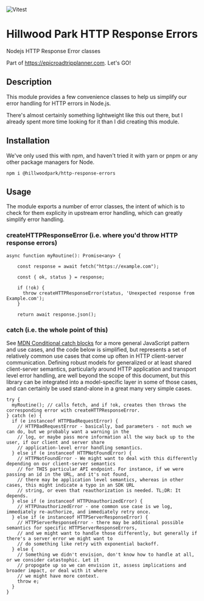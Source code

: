 
![Vitest](https://github.com/HillwoodPark/http-response-errors/actions/workflows/vitest.yml/badge.svg)

# Hillwood Park HTTP Response Errors

Nodejs HTTP Response Error classes

Part of https://epicroadtripplanner.com. Let's GO!

## Description

This module provides a few convenience classes to help us simplify our error handling for HTTP errors in Node.js.

There's almost certainly something lightweight like this out there, but I already spent more time looking for it than I did creating this module.


## Installation

We've only used this with npm, and haven't tried it with yarn or pnpm or any other package managers for Node.

```
npm i @hillwoodpark/http-response-errors
```

## Usage

The module exports a number of error classes, the intent of which is to check for them explicity in upstream error handling, which can
greatly simplify error handling.

### createHTTPResponseError (i.e. where you'd throw HTTP response errors)
```
async function myRoutine(): Promise<any> {

    const response = await fetch("https://example.com");

    const { ok, status } = response;

    if (!ok) {
      throw createHTTPResponseError(status, 'Unexpected response from Example.com');
    }

    return await response.json();
```

### catch (i.e. the whole point of this)

See [MDN Conditional catch blocks](https://developer.mozilla.org/en-US/docs/Web/JavaScript/Reference/Statements/try...catch#conditional_catch_blocks) for a more general JavaScript pattern and use cases, and the code below is simplified,
but represents a set of relatively common use cases that come up often in HTTP client-server communication. Defining 
robust models for generalized or at least shared client-server semantics, particularly around HTTP application and 
transport level error handling, are well beyond the scope of this document, but this library can be integrated into 
a model-specific layer in some of those cases, and can certainly be used stand-alone in a great many very simple cases.

```
try {
  myRoutine(); // calls fetch, and if !ok, creates then throws the corresponding error with createHTTPResponseError.
} catch (e) {
  if (e instanceof HTTPBadRequestError) {
    // HTTPBadRequestError - basically, bad parameters - not much we can do, but we probably want a warning in the 
    // log, or maybe pass more information all the way back up to the user, if our client and server share 
    // application-level error handling semantics.
  } else if (e instanceof HTTPNotFoundError) {
    // HTTPNotFoundError - We might want to deal with this differently depending on our client-server semantics
    // for THIS particular API endpoint. For instance, if we were passing an id in the URL, and it's not found,
    // there may be application level semantics, whereas in other cases, this might indicate a typo in an SDK URL
    // string, or even that reauthorization is needed. TL;DR: It depends.
  } else if (e instanceof HTTPUnauthorizedError) {
    // HTTPUnauthorizedError - one common use case is we log, immediately re-authorize, and immediately retry once.
  } else if (e instanceof HTTPServerResponseError) {
    // HTTPServerResponseError - there may be additional possible semantics for specific HTTPServerResponseErrors,
    // and we might want to handle those differently, but generally if there's a server error we might want to
    // do something like retry with exponential backoff.
  } else {
    // Something we didn't envision, don't know how to handle at all, or we consider catastophic. Let it 
    // propogate up so we can envision it, assess implications and broader impact, or deal with it where 
    // we might have more context.
    throw e;
  }
}
```


